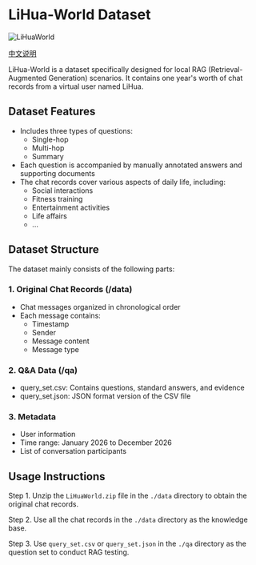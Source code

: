 # LiHua-World Dataset

![LiHuaWorld](https://files.mdnice.com/user/87760/39923168-2267-4caf-b715-7f28764549de.jpg)

[中文说明](./README_CN.md)


LiHua-World is a dataset specifically designed for local RAG (Retrieval-Augmented Generation) scenarios. It contains one year's worth of chat records from a virtual user named LiHua.

## Dataset Features

- Includes three types of questions:
  - Single-hop
  - Multi-hop
  - Summary
- Each question is accompanied by manually annotated answers and supporting documents
- The chat records cover various aspects of daily life, including:
  - Social interactions
  - Fitness training
  - Entertainment activities
  - Life affairs 
  - ...
## Dataset Structure

The dataset mainly consists of the following parts:

### 1. Original Chat Records (/data)
- Chat messages organized in chronological order
- Each message contains:
  - Timestamp
  - Sender
  - Message content
  - Message type

### 2. Q&A Data (/qa)
- query_set.csv: Contains questions, standard answers, and evidence
- query_set.json: JSON format version of the CSV file

### 3. Metadata
- User information
- Time range: January 2026 to December 2026
- List of conversation participants

## Usage Instructions

Step 1. Unzip the `LiHuaWorld.zip` file in the `./data` directory to obtain the original chat records.

Step 2. Use all the chat records in the `./data` directory as the knowledge base.

Step 3. Use `query_set.csv` or `query_set.json` in the `./qa` directory as the question set to conduct RAG testing.
